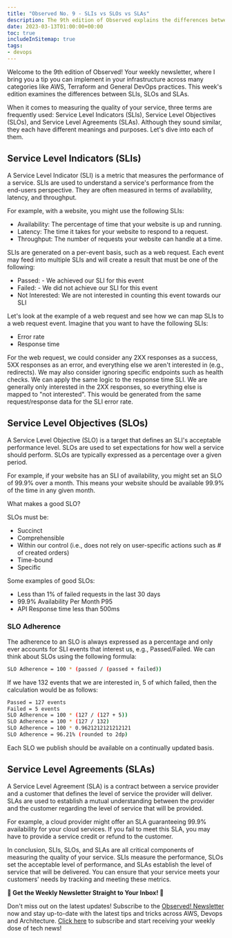 ```yaml
---
title: "Observed No. 9 - SLIs vs SLOs vs SLAs"
description: The 9th edition of Observed explains the differences between Service Level Indicators, Service Level Objectives and Service Level Agreements
date: 2023-03-13T01:00:00+00:00
toc: true
includeInSitemap: true
tags:
- devops
---
```


Welcome to the 9th edition of Observed! Your weekly newsletter, where I bring you a tip you can implement in your infrastructure across many categories like AWS, Terraform and General DevOps practices. This week's edition examines the differences between SLIs, SLOs and SLAs.

<!-- more -->

When it comes to measuring the quality of your service, three terms are frequently used: Service Level Indicators (SLIs), Service Level Objectives (SLOs), and Service Level Agreements (SLAs). Although they sound similar, they each have different meanings and purposes. Let's dive into each of them.

## Service Level Indicators (SLIs)

A Service Level Indicator (SLI) is a metric that measures the performance of a service. SLIs are used to understand a service's performance from the end-users perspective. They are often measured in terms of availability, latency, and throughput.

For example, with a website, you might use the following SLIs:

- Availability: The percentage of time that your website is up and running.
- Latency: The time it takes for your website to respond to a request.
- Throughput: The number of requests your website can handle at a time.

SLIs are generated on a per-event basis, such as a web request. Each event may feed into multiple SLIs and will create a result that must be one of the following:

- Passed: - We achieved our SLI for this event
- Failed: - We did not achieve our SLI for this event
- Not Interested: We are not interested in counting this event towards our SLI

Let's look at the example of a web request and see how we can map SLIs to a web request event. Imagine that you want to have the following SLIs:

- Error rate
- Response time

For the web request, we could consider any 2XX responses as a success, 5XX responses as an error, and everything else we aren't interested in (e.g., redirects). We may also consider ignoring specific endpoints such as health checks. We can apply the same logic to the response time SLI. We are generally only interested in the 2XX responses, so everything else is mapped to "not interested". This would be generated from the same request/response data for the SLI error rate.

## Service Level Objectives (SLOs)

A Service Level Objective (SLO) is a target that defines an SLI's acceptable performance level. SLOs are used to set expectations for how well a service should perform. SLOs are typically expressed as a percentage over a given period.

For example, if your website has an SLI of availability, you might set an SLO of 99.9% over a month. This means your website should be available 99.9% of the time in any given month.

What makes a good SLO?

SLOs must be:

- Succinct
- Comprehensible
- Within our control (i.e., does not rely on user-specific actions such as # of created orders)
- Time-bound
- Specific

Some examples of good SLOs:

- Less than 1% of failed requests in the last 30 days
- 99.9% Availability Per Month P95
- API Response time less than 500ms

### SLO Adherence

The adherence to an SLO is always expressed as a percentage and only ever accounts for SLI events that interest us, e.g., Passed/Failed. We can think about SLOs using the following formula:

```bash
SLO Adherence = 100 * (passed / (passed + failed))
```

If we have 132 events that we are interested in, 5 of which failed, then the calculation would be as follows:

```bash
Passed = 127 events
Failed = 5 events
SLO Adherence = 100 * (127 / (127 + 5))
SLO Adherence = 100 * (127 / 132)
SLO Adherence = 100 * 0.9621212121212121
SLO Adherence = 96.21% (rounded to 2dp)
```

Each SLO we publish should be available on a continually updated basis.

## Service Level Agreements (SLAs)

A Service Level Agreement (SLA) is a contract between a service provider and a customer that defines the level of service the provider will deliver. SLAs are used to establish a mutual understanding between the provider and the customer regarding the level of service that will be provided.

For example, a cloud provider might offer an SLA guaranteeing 99.9% availability for your cloud services. If you fail to meet this SLA, you may have to provide a service credit or refund to the customer.

In conclusion, SLIs, SLOs, and SLAs are all critical components of measuring the quality of your service. SLIs measure the performance, SLOs set the acceptable level of performance, and SLAs establish the level of service that will be delivered. You can ensure that your service meets your customers' needs by tracking and meeting these metrics.

**📣 Get the Weekly Newsletter Straight to Your Inbox! 📣**

Don't miss out on the latest updates! Subscribe to the [Observed! Newsletter](https://news.codewithstu.tv) now and stay up-to-date with the latest tips and tricks across AWS, Devops and Architecture. [Click here](https://news.codewithstu.tv) to subscribe and start receiving your weekly dose of tech news!

